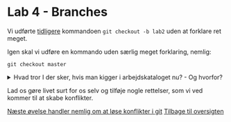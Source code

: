 # Lab 4 - Branches 

Vi udførte [tidligere](lab2.md) kommandoen `git checkout -b lab2` uden at forklare ret meget. 

Igen skal vi udføre en kommando uden særlig meget forklaring, nemlig: 
```
git checkout master 
```
<details><summary>Hvad tror I der sker, hvis man kigger i arbejdskataloget nu? - Og hvorfor?</summary>
Vi er tilbage ved diskussionen om perlekæder, metronet og vejbaner. 

Du vi i sin tid udførte `git checkout -b lab2` lavede vi en ny branch. Nu er vi vendt tilbage til repositoriet, sådan som det så ud lige inden vi skiftede branch, og alle vores rettelser er nu forsvundet. 

Eller rettere: Vores rettelser er gemt inde i `.git`-folderen, men kigger vi direkte i kataloget er de væk. 

                                                 [mhf.txt med adresse]-*lab2
                                                         |
                    -----------------------------[mhf.txt med tlf]
                    |
            [mhf.txt med navn]-*master 
                    | 
                 [init]


De to rettelser hvor vi tilføjede telefonnummer og adresse er simpelt hen spolet tilbage. Vores `head` peger nu på en anden tilstand i versionshistorien. 
</details>

Lad os gøre livet surt for os selv og tilføje nogle rettelser, som vi ved kommer til at skabe konflikter. 

[Næste øvelse handler nemlig om at løse konflikter i git](lab5.md)
[Tilbage til oversigten](basics.md)
